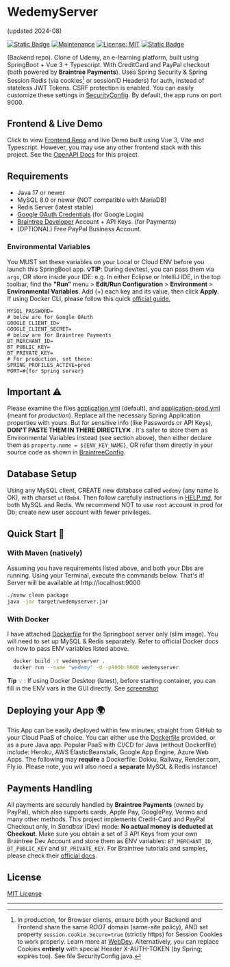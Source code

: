 # WedemyServer

(updated 2024-08)

[![Static Badge](https://img.shields.io/badge/API_docs-v1.2-red)](https://longwater1234.github.io/WedemyServer/)
[![Maintenance](https://img.shields.io/badge/Maintained%3F-yes-green.svg)](https://github.com/Longwater1234/WedemyServer/graphs/commit-activity)
[![License: MIT](https://img.shields.io/github/license/Longwater1234/WedemyServer)](https://github.com/Longwater1234/WedemyServer/blob/master/LICENSE)
[![Static Badge](https://img.shields.io/badge/reference-help.md-orange)](HELP.md)

(Backend repo). Clone of Udemy, an e-learning platform, built using SpringBoot + Vue 3 + Typescript. With CreditCard and
PayPal checkout (both powered by **Braintree Payments**). Uses Spring Security & Spring Session Redis (via cookies[^1]
or sessionID Headers) for auth, instead of stateless JWT Tokens. CSRF protection is enabled. You can easily customize
these settings in [SecurityConfig](src/main/java/com/davistiba/wedemyserver/config/SecurityConfig.java). By default, the
app runs on port 9000.

## Frontend & Live Demo

Click to view [Frontend Repo](https://github.com/Longwater1234/WedemyClient) and live Demo built using Vue 3, Vite and
Typescript. However, you may use any other frontend stack with this project. See
the [OpenAPI Docs](https://longwater1234.github.io/WedemyServer/) for this project.

## Requirements

- Java 17 or newer
- MySQL 8.0 or newer (NOT compatible with MariaDB)
- Redis Server (latest stable)
- [Google OAuth Credentials](https://developers.google.com/identity/gsi/web/guides/get-google-api-clientid) (for Google
  Login)
- [Braintree Developer](https://developer.paypal.com/braintree/docs) Account + API Keys. (for Payments)
- (OPTIONAL) Free PayPal Business Account.

### Environmental Variables

You MUST set these variables on your Local or Cloud ENV before you launch this SpringBoot app. **💡TIP**: During
dev/test, you can pass them via `args`, OR store inside your IDE: e.g. In either Eclipse or IntelliJ IDE, in the top
toolbar, find the **"Run"** menu > **Edit/Run Configuration** > **Environment** > **Environmental Variables**. Add (+)
each key and its value, then click **Apply**. If using Docker CLI, please follow this quick
[official guide.](https://docs.docker.com/engine/reference/commandline/run/#env)

```properties
MYSQL_PASSWORD=
# below are for Google OAuth
GOOGLE_CLIENT_ID=
GOOGLE_CLIENT_SECRET=
# below are for Braintree Payments
BT_MERCHANT_ID=
BT_PUBLIC_KEY=
BT_PRIVATE_KEY=
# For production, set these:
SPRING_PROFILES_ACTIVE=prod
PORT=#{for Spring server}
```

## Important ⚠

Please examine the files [application.yml](src/main/resources/application.yml) (default),
and [application-prod.yml](src/main/resources/application-prod.yml) (meant for _production_). Replace all the necessary
Spring Application properties with yours. But for sensitive info (like Passwords or API Keys), **DON'T PASTE THEM IN
THERE DIRECTLY**❌ . It's safer to store them as Environmental Variables instead (see section above), then either
declare them as `property.name = ${ENV_KEY_NAME}`, OR refer them directly in your source code as shown
in [BraintreeConfig](src/main/java/com/davistiba/wedemyserver/config/BraintreeConfig.java).

## Database Setup

Using any MySQL client, CREATE new database called `wedemy` (any name is OK), with charset `utf8mb4`. Then follow
carefully instructions in [HELP.md](HELP.md#database-setup-info), for both MySQL and Redis. We recommend NOT to use
`root` account in prod for Db; create new user account with fewer privileges.

## Quick Start 🚀

### With Maven (natively)

Assuming you have requirements listed above, and both your Dbs are running. Using your Terminal, execute the commands
below. That's it! Server will be available at http://localhost:9000

```bash
./mvnw clean package
java -jar target/wedemyserver.jar
```

### With Docker

I have attached [Dockerfile](Dockerfile) for the Springboot server only (slim image). You will need to set up MySQL &
Redis separately. Refer to official Docker docs on how to pass ENV variables listed above.

```bash
  docker build -t wedemyserver .
  docker run --name "wedemy" -d -p9000:9000 wedemyserver
```

**Tip** 💡 : If using Docker Desktop (latest), before starting container, you can fill in the ENV vars in the GUI
directly.
See [screenshot](src/main/resources/docker_env.PNG)

## Deploying your App 🌍

This App can be easily deployed within few minutes, straight from GitHub to your Cloud PaaS of choice. You can either
use the [Dockerfile](Dockerfile) provided, or as a pure Java app. Popular PaaS with CI/CD for Java (without Dockerfile)
include: Heroku, AWS ElasticBeanstalk, Google App Engine, Azure Web Apps. The following may **require** a Dockerfile:
Dokku, Railway, Render.com, Fly.io. Please note, you will also need a **separate** MySQL & Redis instance!

## Payments Handling

All payments are securely handled by **Braintree Payments** (owned by PayPal), which also supports cards, Apple Pay,
GooglePay, Venmo and many other methods. This project implements Credit-Card and PayPal Checkout only, in _Sandbox_
(Dev) mode: **No actual money is deducted at Checkout**. Make sure you obtain a set of 3 API Keys from
your own Braintree Dev Account and store them as ENV variables: `BT_MERCHANT_ID`, `BT_PUBLIC_KEY` and `BT_PRIVATE_KEY`.
For Braintree tutorials and samples, please check their [official docs](https://developer.paypal.com/braintree/docs).

## License

[MIT License](LICENSE)

---

[^1]: In production, for Browser clients, ensure both your Backend and Frontend share the same _ROOT_ domain (same-site
policy), AND set property `session.cookie.Secure=true` (strictly https) for Session Cookies to work properly. Learn
more at [WebDev](https://web.dev/samesite-cookies-explained/). Alternatively, you can replace Cookies **entirely** with
special Header X-AUTH-TOKEN (by Spring; expires too). See file SecurityConfig.java.
